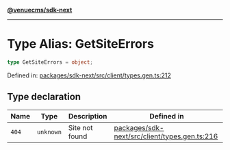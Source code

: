 [**@venuecms/sdk-next**](../Index.md)

***

# Type Alias: GetSiteErrors

```ts
type GetSiteErrors = object;
```

Defined in: [packages/sdk-next/src/client/types.gen.ts:212](https://github.com/venuecms/sdk/blob/93f6bf3ae5c71ab7e4dd72baca4ddff927ddbc9f/packages/sdk-next/src/client/types.gen.ts#L212)

## Type declaration

| Name | Type | Description | Defined in |
| ------ | ------ | ------ | ------ |
| <a id="404"></a> `404` | `unknown` | Site not found | [packages/sdk-next/src/client/types.gen.ts:216](https://github.com/venuecms/sdk/blob/93f6bf3ae5c71ab7e4dd72baca4ddff927ddbc9f/packages/sdk-next/src/client/types.gen.ts#L216) |
